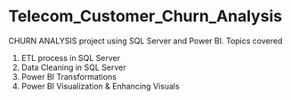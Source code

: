 # Telecom_Customer_Churn_Analysis


CHURN ANALYSIS project using SQL Server and Power BI. 
Topics covered
1. ETL process in SQL Server
2. Data Cleaning in SQL Server
3. Power BI Transformations
4. Power BI Visualization & Enhancing Visuals
